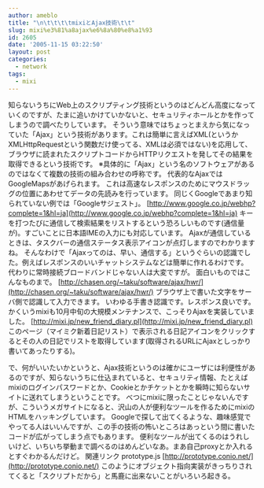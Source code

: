 ```yaml
---
author: ameblo
title: "\n\t\t\t\tmixiとAjax技術\t\t"
slug: mixi%e3%81%a8ajax%e6%8a%80%e8%a1%93
id: 2605
date: '2005-11-15 03:22:50'
layout: post
categories:
  - network
tags:
  - mixi
---
```


知らないうちにWeb上のスクリプティング技術というのはどんどん高度になっていくのですが、たまに追いかけていかないと、セキュリティホールとかを作ってしまうので調べたりしています。 そういう意味ではちょっとまえから気になっていた「Ajax」という技術があります。これは簡単に言えばXML(というかXMLHttpRequestという関数だけ使ってる、XMLは必須ではない)を応用して、ブラウザに読まれたスクリプトコードからHTTPリクエストを発してその結果を取得できるという技術です。 ※具体的に「Ajax」という名のソフトウェアがあるのではなくて複数の技術の組み合わせの呼称です。 代表的なAjaxではGoogleMapsがあげられます。 これは高速なレスポンスのためにマウスドラッグの位置にあわせてデータの先読みを行っています。 同じくGoogleであまり知られていない例では「Googleサジェスト」。 [http://www.google.co.jp/webhp?complete=1&hl=ja](http://www.google.co.jp/webhp?complete=1&hl=ja) キーを打つたびに通信して検索結果をリストするという恐ろしいものです(通信量が)。すごいことに日本語IMEの入力にも対応しています。 Ajaxが通信しているときは、タスクバーの通信ステータス表示アイコンが点灯しますのでわかりますね。 そんなわけで「Ajaxってのは、早い、通信する」というぐらいの認識でした。例えばレスポンスのいいチャットシステムなどは簡単に作れるわけです。 代わりに常時接続ブロードバンドじゃない人は大変ですが。 面白いものではこんなものまで。 [http://chasen.org/~taku/software/ajax/hwr/](http://chasen.org/~taku/software/ajax/hwr/) ブラウザ上で書いた文字をサーバ側で認識して入力できます。 いわゆる手書き認識です。レスポンス良いです。 かくいうmixiも10月中旬の大規模メンテナンスで、こっそりAjaxを実装していました。 [http://mixi.jp/new_friend_diary.pl](http://mixi.jp/new_friend_diary.pl) このページ（マイミク新着日記リスト）で表示される日記アイコンをクリックするとその人の日記でリストを取得しています(取得されるURLにAjaxとしっかり書いてあったりする)。

で、何がいいたいかというと、Ajax技術というのは確かにユーザには利便性があるのですが、知らないうちに仕込まれていると、セキュリティ情報、たとえばmixiのログインパスワードとか、Cookieとかチケットとかを瞬時に知らないサイトに送れてしまうということです。 べつにmixiに限ったことじゃないんですが、こういうメガサイトになると、沢山の人が便利なツールを作るためにmixiのHTMLをハッキングしています。 Googleで探して出てくるような、趣味感覚でやってる人はいいんですが、この手の技術の怖いところはあっという間に書いたコードが広がってしまう点でもあります。 便利なツールが出てくるのはうれしいけど、いちいち挙動まで調べるのはめんどいなあ。まあ自己proxyとか入れるとすぐわかるんだけど。 関連リンク prototype.js [http://prototype.conio.net/](http://prototype.conio.net/) このようにオブジェクト指向実装がきっちりされてくると「スクリプトだから」と馬鹿に出来ないことがいろいろ起きる。